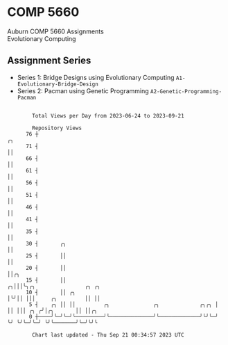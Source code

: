 # COMP 5660
Auburn COMP 5660 Assignments  
Evolutionary Computing

## Assignment Series
- Series 1: Bridge Designs using Evolutionary Computing `A1-Evolutionary-Bridge-Design`
- Series 2: Pacman using Genetic Programming `A2-Genetic-Programming-Pacman`

```

        Total Views per Day from 2023-06-24 to 2023-09-21

        Repository Views
      76 ┼                                                           ╭╮
      71 ┤                                                           ││
      66 ┤                                                           ││
      61 ┤                                                           ││
      56 ┤                                                           ││
      51 ┤                                                           ││
      46 ┤                                                           ││
      41 ┤                                                           ││
      35 ┤                                                           ││
      30 ┤       ╭╮                                                  ││
      25 ┤       ││                                                  ││
      20 ┤       ││                                                  ││╭╮
      15 ┤       ││                                                ╭╮│││╰╮╭╮                ╭╮ ╭╮
      10 ┤       ││ ╭╮                                             │╰╯││ │││     ╭╮         ││ ││
       5 ┤    ╭╮ ││ ││         ╭╮              ╭╮             ╭╮╭╮ │  ││ │││ ╭╮ ╭╯│╭╮       ││ ││╭╮
       0 ┼────╯╰─╯╰─╯╰─────────╯╰──────────────╯╰─────────────╯╰╯╰─╯  ╰╯ ╰╯╰─╯╰─╯ ╰╯╰───────╯╰─╯╰╯╰

        Chart last updated - Thu Sep 21 00:34:57 2023 UTC
        
```
